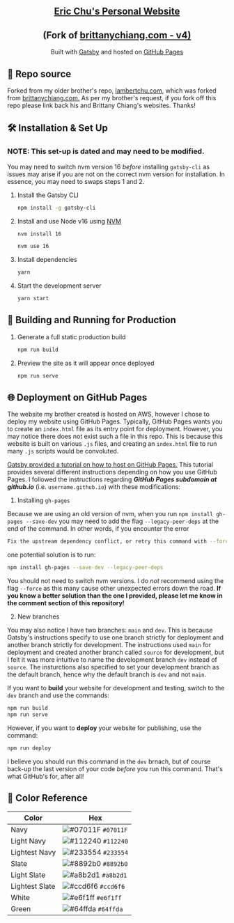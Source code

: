 <h2 align="center">
  <a href="https://chue02.github.io/" target="_blank"> Eric Chu's Personal Website</a>
</h2>
<h2 align="center">
   (Fork of <a href="https://brittanychiang.com" target="_blank"> brittanychiang.com - v4)</a>
</h2>

<p align="center">
  Built with <a href="https://www.gatsbyjs.org/" target="_blank">Gatsby</a> and hosted on <a href="https://pages.github.com/" target="_blank">GitHub Pages</a>
</p>

## 🚨 Repo source

Forked from my older brother's repo, [lambertchu.com](https://lambertchu.com), which was forked from [brittanychiang.com.](https://brittanychiang.com) As per my brother's request, if you fork off this repo please link back his and Brittany Chiang's websites. Thanks!

## 🛠 Installation & Set Up

### NOTE: This set-up is dated and may need to be modified.

You may need to switch nvm version 16 _before_ installing `gatsby-cli` as issues may arise if you are not on the correct nvm version for installation. In essence, you may need to swaps steps 1 and 2.

1. Install the Gatsby CLI

   ```sh
   npm install -g gatsby-cli
   ```

2. Install and use Node v16 using [NVM](https://github.com/nvm-sh/nvm)

   ```sh
   nvm install 16

   nvm use 16
   ```

3. Install dependencies

   ```sh
   yarn
   ```

4. Start the development server

   ```sh
   yarn start
   ```

## 🚀 Building and Running for Production

1. Generate a full static production build

   ```sh
   npm run build
   ```

1. Preview the site as it will appear once deployed

   ```sh
   npm run serve
   ```

## 🌐 Deployment on GitHub Pages

The website my brother created is hosted on AWS, however I chose to deploy my website using GitHub Pages. Typically, GitHub Pages wants you to create an `index.html` file as its entry point for deployment. However, you may notice there does not exist such a file in this repo. This is because this website is built on various `.js` files, and creating an `index.html` file to run many `.js` scripts would be convoluted.

[Gatsby provided a tutorial on how to host on GitHub Pages.](https://www.gatsbyjs.com/docs/how-to/previews-deploys-hosting/how-gatsby-works-with-github-pages/) This tutorial provides several different instructions depending on how you use GitHub Pages. I followed the instructions regarding **_GitHub Pages subdomain at github.io_** (i.e. `username.github.io`) with these modifications:

1. Installing `gh-pages`

Because we are using an old version of nvm, when you run `npm install gh-pages --save-dev` you may need to add the flag `--legacy-peer-deps` at the end of the command. In other words, if you encounter the error

```sh
Fix the upstream dependency conflict, or retry this command with --force, or --legacy-peer-deps to accept an incorrect (and potentially broken) dependency resolution.
```

one potential solution is to run:

```sh
npm install gh-pages --save-dev --legacy-peer-deps
```

You should not need to switch nvm versions. I do _not_ recommend using the flag `--force` as this many cause other unexpected errors down the road. **If you know a better solution than the one I provided, please let me know in the comment section of this repository!**

2. New branches

You may also notice I have two branches: `main` and `dev`. This is because Gatsby's instructions specify to use one branch strictly for deployment and another branch strictly for development. The instructions used `main` for deployment and created another branch called `source` for development, but I felt it was more intuitive to name the development branch `dev` instead of `source`. The insturctions also specified to set your development branch as the default branch, hence why the default branch is `dev` and not `main`.

If you want to **build** your website for development and testing, switch to the `dev` branch and use the commands:

```sh
npm run build
npm run serve
```

However, if you want to **deploy** your website for publishing, use the command:

```sh
npm run deploy
```

I believe you should run this command in the `dev` brnach, but of course back-up the last version of your code *before* you run this command. That's what GitHub's for, after all!

## 🎨 Color Reference

| Color          | Hex                                                                |
| -------------- | ------------------------------------------------------------------ |
| Navy           | ![#07011F](https://via.placeholder.com/10/07011F?text=+) `#07011F` |
| Light Navy     | ![#112240](https://via.placeholder.com/10/07011F?text=+) `#112240` |
| Lightest Navy  | ![#233554](https://via.placeholder.com/10/303C55?text=+) `#233554` |
| Slate          | ![#8892b0](https://via.placeholder.com/10/8892b0?text=+) `#8892b0` |
| Light Slate    | ![#a8b2d1](https://via.placeholder.com/10/a8b2d1?text=+) `#a8b2d1` |
| Lightest Slate | ![#ccd6f6](https://via.placeholder.com/10/ccd6f6?text=+) `#ccd6f6` |
| White          | ![#e6f1ff](https://via.placeholder.com/10/e6f1ff?text=+) `#e6f1ff` |
| Green          | ![#64ffda](https://via.placeholder.com/10/64ffda?text=+) `#64ffda` |
